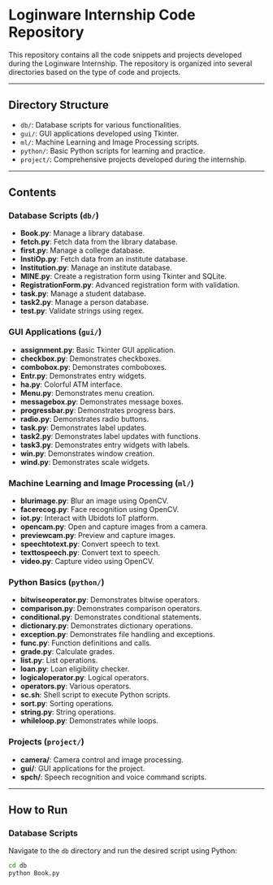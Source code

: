 # Loginware Internship Code Repository

This repository contains all the code snippets and projects developed during the Loginware Internship. The repository is organized into several directories based on the type of code and projects.

---

## Directory Structure

- `db/`: Database scripts for various functionalities.  
- `gui/`: GUI applications developed using Tkinter.  
- `ml/`: Machine Learning and Image Processing scripts.  
- `python/`: Basic Python scripts for learning and practice.  
- `project/`: Comprehensive projects developed during the internship.  

---

## Contents

### Database Scripts (`db/`)  
- **Book.py**: Manage a library database.  
- **fetch.py**: Fetch data from the library database.  
- **first.py**: Manage a college database.  
- **InstiOp.py**: Fetch data from an institute database.  
- **Institution.py**: Manage an institute database.  
- **MINE.py**: Create a registration form using Tkinter and SQLite.  
- **RegistrationForm.py**: Advanced registration form with validation.  
- **task.py**: Manage a student database.  
- **task2.py**: Manage a person database.  
- **test.py**: Validate strings using regex.  

### GUI Applications (`gui/`)  
- **assignment.py**: Basic Tkinter GUI application.  
- **checkbox.py**: Demonstrates checkboxes.  
- **combobox.py**: Demonstrates comboboxes.  
- **Entr.py**: Demonstrates entry widgets.  
- **ha.py**: Colorful ATM interface.  
- **Menu.py**: Demonstrates menu creation.  
- **messagebox.py**: Demonstrates message boxes.  
- **progressbar.py**: Demonstrates progress bars.  
- **radio.py**: Demonstrates radio buttons.  
- **task.py**: Demonstrates label updates.  
- **task2.py**: Demonstrates label updates with functions.  
- **task3.py**: Demonstrates entry widgets with labels.  
- **win.py**: Demonstrates window creation.  
- **wind.py**: Demonstrates scale widgets.  

### Machine Learning and Image Processing (`ml/`)  
- **blurimage.py**: Blur an image using OpenCV.  
- **facerecog.py**: Face recognition using OpenCV.  
- **iot.py**: Interact with Ubidots IoT platform.  
- **opencam.py**: Open and capture images from a camera.  
- **previewcam.py**: Preview and capture images.  
- **speechtotext.py**: Convert speech to text.  
- **texttospeech.py**: Convert text to speech.  
- **video.py**: Capture video using OpenCV.  

### Python Basics (`python/`)  
- **bitwiseoperator.py**: Demonstrates bitwise operators.  
- **comparison.py**: Demonstrates comparison operators.  
- **conditional.py**: Demonstrates conditional statements.  
- **dictionary.py**: Demonstrates dictionary operations.  
- **exception.py**: Demonstrates file handling and exceptions.  
- **func.py**: Function definitions and calls.  
- **grade.py**: Calculate grades.  
- **list.py**: List operations.  
- **loan.py**: Loan eligibility checker.  
- **logicaloperator.py**: Logical operators.  
- **operators.py**: Various operators.  
- **sc.sh**: Shell script to execute Python scripts.  
- **sort.py**: Sorting operations.  
- **string.py**: String operations.  
- **whileloop.py**: Demonstrates while loops.  

### Projects (`project/`)  
- **camera/**: Camera control and image processing.  
- **gui/**: GUI applications for the project.  
- **spch/**: Speech recognition and voice command scripts.  

---

## How to Run

### Database Scripts  
Navigate to the `db` directory and run the desired script using Python:  
```bash  
cd db  
python Book.py


